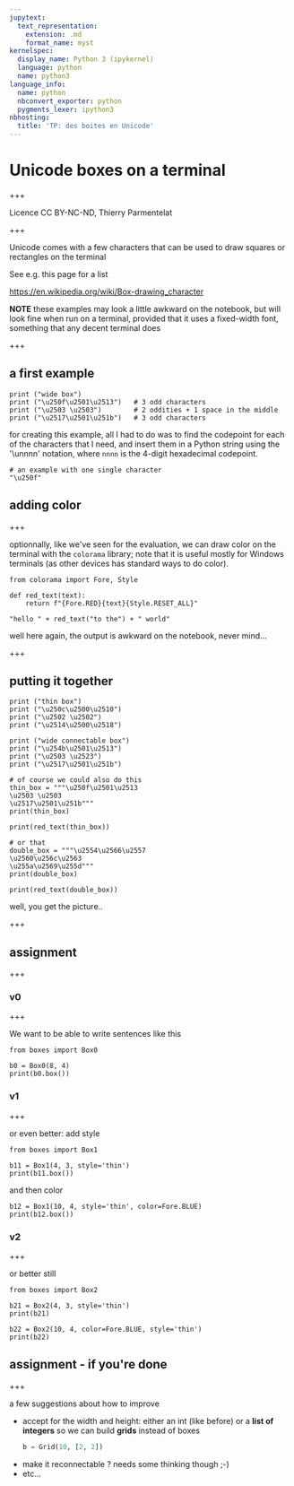 ```yaml
---
jupytext:
  text_representation:
    extension: .md
    format_name: myst
kernelspec:
  display_name: Python 3 (ipykernel)
  language: python
  name: python3
language_info:
  name: python
  nbconvert_exporter: python
  pygments_lexer: ipython3
nbhosting:
  title: 'TP: des boites en Unicode'
---
```


# Unicode boxes on a terminal

+++

Licence CC BY-NC-ND, Thierry Parmentelat

+++

Unicode comes with a few characters that can be used to draw squares or rectangles on the terminal

See e.g. this page for a list 

<https://en.wikipedia.org/wiki/Box-drawing_character>

**NOTE** these examples may look a little awkward on the notebook, but will look fine when run on a terminal, provided that it uses a fixed-width font, something that any decent terminal does

+++

## a first example

```{code-cell} ipython3
print ("wide box")
print ("\u250f\u2501\u2513")   # 3 odd characters
print ("\u2503 \u2503")        # 2 oddities + 1 space in the middle
print ("\u2517\u2501\u251b")   # 3 odd characters
```

for creating this example, all I had to do was to find the codepoint for each of the characters that I need, and insert them in a Python string using the '\unnnn' notation, where `nnnn` is the 4-digit hexadecimal codepoint.

```{code-cell} ipython3
# an example with one single character 
"\u250f"
```

## adding color

+++

optionnally, like we've seen for the evaluation, we can draw color on the terminal with the `colorama` library; note that it is useful mostly for Windows terminals (as other devices has standard ways to do color).

```{code-cell} ipython3
from colorama import Fore, Style
```

```{code-cell} ipython3
def red_text(text):
    return f"{Fore.RED}{text}{Style.RESET_ALL}"
```

```{code-cell} ipython3
"hello " + red_text("to the") + " world"
```

well here again, the output is awkward on the notebook, never mind...

+++

## putting it together

```{code-cell} ipython3
print ("thin box")
print ("\u250c\u2500\u2510")
print ("\u2502 \u2502")
print ("\u2514\u2500\u2518")
```

```{code-cell} ipython3
print ("wide connectable box")
print ("\u254b\u2501\u2513")
print ("\u2503 \u2523")
print ("\u2517\u2501\u251b")
```

```{code-cell} ipython3
# of course we could also do this
thin_box = """\u250f\u2501\u2513
\u2503 \u2503
\u2517\u2501\u251b"""
print(thin_box)
```

```{code-cell} ipython3
print(red_text(thin_box))
```

```{code-cell} ipython3
# or that
double_box = """\u2554\u2566\u2557
\u2560\u256c\u2563
\u255a\u2569\u255d"""
print(double_box)
```

```{code-cell} ipython3
print(red_text(double_box))
```

well, you get the picture..

+++

## assignment

+++

### v0

+++

We want to be able to write sentences like this

```{code-cell} ipython3
from boxes import Box0
```

```{code-cell} ipython3
b0 = Box0(8, 4)
print(b0.box())
```

### v1

+++

or even better: add style

```{code-cell} ipython3
from boxes import Box1
```

```{code-cell} ipython3
b11 = Box1(4, 3, style='thin')
print(b11.box())
```

and then color

```{code-cell} ipython3
b12 = Box1(10, 4, style='thin', color=Fore.BLUE)
print(b12.box())
```

### v2

+++

or better still

```{code-cell} ipython3
from boxes import Box2
```

```{code-cell} ipython3
b21 = Box2(4, 3, style='thin')
print(b21)
```

```{code-cell} ipython3
b22 = Box2(10, 4, color=Fore.BLUE, style='thin')
print(b22)
```

## assignment - if you're done

+++

a few suggestions about how to improve
* accept for the width and height: either an int (like before) or a **list of integers** 
  so we can build **grids** instead of boxes
  ```python
  b = Grid(10, [2, 2])
  ```
* make it reconnectable ? needs some thinking though ;-)
* etc...
